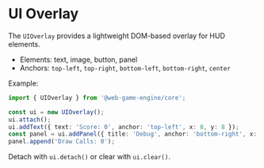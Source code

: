 # UI Overlay

The `UIOverlay` provides a lightweight DOM-based overlay for HUD elements.

- Elements: text, image, button, panel
- Anchors: `top-left`, `top-right`, `bottom-left`, `bottom-right`, `center`

Example:

```ts
import { UIOverlay } from '@web-game-engine/core';

const ui = new UIOverlay();
ui.attach();
ui.addText({ text: 'Score: 0', anchor: 'top-left', x: 8, y: 8 });
const panel = ui.addPanel({ title: 'Debug', anchor: 'bottom-right', x: 8, y: 8 });
panel.append('Draw Calls: 0');
```

Detach with `ui.detach()` or clear with `ui.clear()`.
